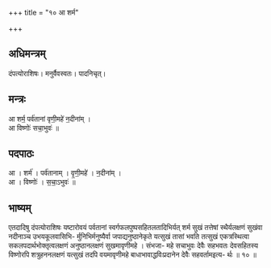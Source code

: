 +++
title = "१० आ शर्म"

+++
## अधिमन्त्रम्
दंपत्योराशिषः। मनुर्वैवस्वतः। पादनिचृत्।

## मन्त्रः
आ शर्म॒ पर्व॑तानां वृणी॒महे॑ न॒दीना॑म् ।  
आ विष्णोः॑ सचा॒भुवः॑ ॥

## पदपाठः
आ । शर्म॑ । पर्व॑तानाम् । वृ॒णी॒महे॑ । न॒दीना॑म् ।  
आ । विष्णोः॑ । स॒चा॒ऽभुवः॑ ॥

## भाष्यम्
एतदादिषु दंपत्योराशिषः यष्टारोवयं पर्वतानां स्वर्गफलपुष्पसहितलतादिभिर्यत् शर्म सुखं तत्तेषां स्थैर्यलक्षणं सुखंवा नदीनाञ्च उभयकूलवासिभि- र्मुनिभिर्मनुष्यैर्वा जपाद्यनुष्ठानेकृते यत्सुखं तासां भवति तत्सुखं एकत्रस्थित्वा सकलपदार्थभोक्तृत्वलक्षणं अनुष्ठानलक्षणं सुखमावृणीमहे । संभजा- महे सचाभुवः देवैः सहभवतः देवसहितस्य विष्णोरपि शत्रुहननलक्षणं यत्सुखं तदपि वयमावृणीमहे बाधाभावाद्धविःप्रदानेन देवैः सहवर्तामइत्य- र्थः ॥ १० ॥